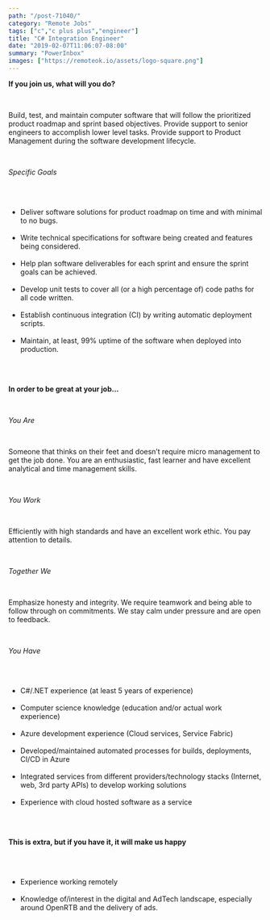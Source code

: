 ```yaml
---
path: "/post-71040/"
category: "Remote Jobs"
tags: ["c","c plus plus","engineer"]
title: "C# Integration Engineer"
date: "2019-02-07T11:06:07-08:00"
summary: "PowerInbox"
images: ["https://remoteok.io/assets/logo-square.png"]
---
```


<p><strong>If you join us, what will you do?</strong></p><br /><p><span>Build, test, and maintain computer software that will follow the prioritized product roadmap and sprint based objectives. Provide support to senior engineers to accomplish lower level tasks. Provide support to Product Management during the software development lifecycle.</span></p><br /><p><em><span>Specific Goals</span></em></p><br /><ul><br /><li><span>Deliver software solutions for product roadmap on time and with minimal to no bugs.</span></li><br /><li><span>Write technical specifications for software being created and features being considered.</span></li><br /><li><span>Help plan software deliverables for each sprint and ensure the sprint goals can be achieved.</span></li><br /><li><span>Develop unit tests to cover all (or a high percentage of) code paths for all code written.</span></li><br /><li><span>Establish continuous integration (CI) by writing automatic deployment scripts.</span></li><br /><li><span>Maintain, at least, 99% uptime of the software when deployed into production.</span></li><br /></ul><br /><p><strong>In order to be great at your job...</strong></p><br /><p><em><span>You Are</span></em></p><br /><p><span>Someone that thinks on their feet and doesn&rsquo;t require micro management to get the job done. You are an enthusiastic, fast learner and have excellent analytical and time management skills.</span></p><br /><p><em><span>You Work</span></em></p><br /><p><span>Efficiently with high standards and have an excellent work ethic. You pay attention to details.</span></p><br /><p><em><span>Together We</span></em></p><br /><p><span>Emphasize honesty and integrity. We require teamwork and being able to follow through on commitments. We stay calm under pressure and are open to feedback.</span></p><br /><p><em><span>You Have</span></em></p><br /><ul><br /><li><span>C#/.NET experience (at least 5 years of experience)</span></li><br /><li><span>Computer science knowledge (education and/or actual work experience)</span></li><br /><li><span>Azure development experience (Cloud services, Service Fabric)</span></li><br /><li><span>Developed/maintained automated processes for builds, deployments, CI/CD in Azure</span></li><br /><li><span>Integrated services from different providers/technology stacks (Internet, web, 3rd party APIs) to develop working solutions</span></li><br /><li><span>Experience with cloud hosted software as a service</span></li><br /></ul><br /><p><strong>This is extra, but if you have it, it will make us happy</strong></p><br /><ul><br /><li><span>Experience working remotely</span></li><br /><li><span>Knowledge of/interest in the digital and AdTech landscape, especially around OpenRTB and the delivery of ads.</span></li><br /></ul>
